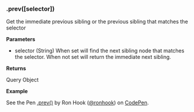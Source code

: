 ### .prev([selector])

Get the immediate previous sibling or the previous sibling that matches the selector

**Parameters**

- selector (String) When set will find the next sibling node that matches the selector. When not set will return the immediate next sibling.

**Returns** 

Query Object

**Example**

<p data-height="300" data-theme-id="30862" data-slug-hash="YxQbzX" data-default-tab="js,result" data-user="ronhook" data-embed-version="2" data-pen-title=".prev()" class="codepen">See the Pen <a href="https://codepen.io/ronhook/pen/YxQbzX/">.prev()</a> by Ron Hook (<a href="https://codepen.io/ronhook">@ronhook</a>) on <a href="https://codepen.io">CodePen</a>.</p>
<script async src="https://production-assets.codepen.io/assets/embed/ei.js"> </script>
